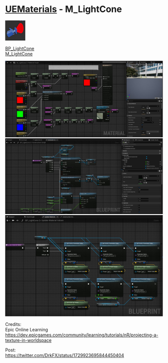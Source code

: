 # <a href="..">UEMaterials</a> - M_LightCone
<img src="M_LightCone_00.png" width="64px" /><br/>

<a href="../BP_LightCone.uasset">BP_LightCone</a><br/>
<a href="../M_LightCone.uasset">M_LightCone</a><br/>

<img src="M_LightCone_01.jpeg" width="640px" /><br/>
<img src="M_LightCone_02.jpeg" width="640px" /><br/>
<img src="M_LightCone_03.jpeg" width="640px" /><br/>

Credits:<br/>
Epic Online Learning<br/>
<a href="https://dev.epicgames.com/community/learning/tutorials/nR/projecting-a-texture-in-worldspace">https://dev.epicgames.com/community/learning/tutorials/nR/projecting-a-texture-in-worldspace</a><br/>

Post:<br/>
<a href="https://twitter.com/DrkFX/status/1729923695844450404">https://twitter.com/DrkFX/status/1729923695844450404</a>